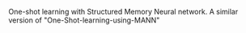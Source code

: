 One-shot learning with Structured Memory Neural network. A similar version of "One-Shot-learning-using-MANN"

